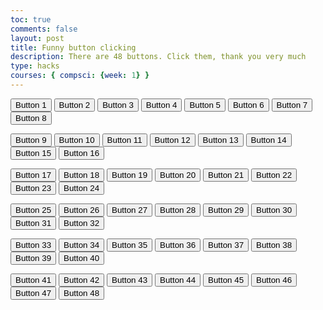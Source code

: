 ```yaml
---
toc: true
comments: false
layout: post
title: Funny button clicking
description: There are 48 buttons. Click them, thank you very much
type: hacks
courses: { compsci: {week: 1} }
---
```


<html lang="en">
<head>
  <link rel="stylesheet" href="css.css">
</head>
<body>

<div class="button-container">
  <!-- Row 1 -->
  <button class="button" onclick="buttonClicked(1)">Button 1</button>
  <button class="button" onclick="buttonClicked(2)">Button 2</button>
  <button class="button" onclick="buttonClicked(3)">Button 3</button>
  <button class="button" onclick="buttonClicked(4)">Button 4</button>
  <button class="button" onclick="buttonClicked(5)">Button 5</button>
  <button class="button" onclick="buttonClicked(6)">Button 6</button>
  <button class="button" onclick="buttonClicked(7)">Button 7</button>
  <button class="button" onclick="buttonClicked(8)">Button 8</button>

  <!-- Row 2 -->
  <button class="button" onclick="buttonClicked(9)">Button 9</button>
  <button class="button" onclick="buttonClicked(10)">Button 10</button>
  <button class="button" onclick="buttonClicked(11)">Button 11</button>
  <button class="button" onclick="buttonClicked(12)">Button 12</button>
  <button class="button" onclick="buttonClicked(13)">Button 13</button>
  <button class="button" onclick="buttonClicked(14)">Button 14</button>
  <button class="button" onclick="buttonClicked(15)">Button 15</button>
  <button class="button" onclick="buttonClicked(16)">Button 16</button>

  <!-- Row 3 -->
  <button class="button" onclick="buttonClicked(17)">Button 17</button>
  <button class="button" onclick="buttonClicked(18)">Button 18</button>
  <button class="button" onclick="buttonClicked(19)">Button 19</button>
  <button class="button" onclick="buttonClicked(20)">Button 20</button>
  <button class="button" onclick="buttonClicked(21)">Button 21</button>
  <button class="button" onclick="buttonClicked(22)">Button 22</button>
  <button class="button" onclick="buttonClicked(23)">Button 23</button>
  <button class="button" onclick="buttonClicked(24)">Button 24</button>

  <!-- Row 4 -->
  <button class="button" onclick="buttonClicked(25)">Button 25</button>
  <button class="button" onclick="buttonClicked(26)">Button 26</button>
  <button class="button" onclick="buttonClicked(27)">Button 27</button>
  <button class="button" onclick="buttonClicked(28)">Button 28</button>
  <button class="button" onclick="buttonClicked(29)">Button 29</button>
  <button class="button" onclick="buttonClicked(30)">Button 30</button>
  <button class="button" onclick="buttonClicked(31)">Button 31</button>
  <button class="button" onclick="buttonClicked(32)">Button 32</button>

  <!-- Row 5 -->
  <button class="button" onclick="buttonClicked(33)">Button 33</button>
  <button class="button" onclick="buttonClicked(34)">Button 34</button>
  <button class="button" onclick="buttonClicked(35)">Button 35</button>
  <button class="button" onclick="buttonClicked(36)">Button 36</button>
  <button class="button" onclick="buttonClicked(37)">Button 37</button>
  <button class="button" onclick="buttonClicked(38)">Button 38</button>
  <button class="button" onclick="buttonClicked(39)">Button 39</button>
  <button class="button" onclick="buttonClicked(40)">Button 40</button>

  <!-- Row 6 -->
  <button class="button" onclick="buttonClicked(41)">Button 41</button>
  <button class="button" onclick="buttonClicked(42)">Button 42</button>
  <button class="button" onclick="buttonClicked(43)">Button 43</button>
  <button class="button" onclick="buttonClicked(44)">Button 44</button>
  <button class="button" onclick="buttonClicked(45)">Button 45</button>
  <button class="button" onclick="buttonClicked(46)">Button 46</button>
  <button class="button" onclick="buttonClicked(47)">Button 47</button>
  <button class="button" onclick="buttonClicked(48)">Button 48</button>
</div>

<script>
  function buttonClicked(buttonNumber) {
    var button = document.querySelector(".button-container button:nth-child(" + buttonNumber + ")");
    if (button.innerHTML === "0") {
      button.innerHTML = "1";
    } else {
      button.innerHTML = "0";
    }
  }
</script>

</body>
</html>
